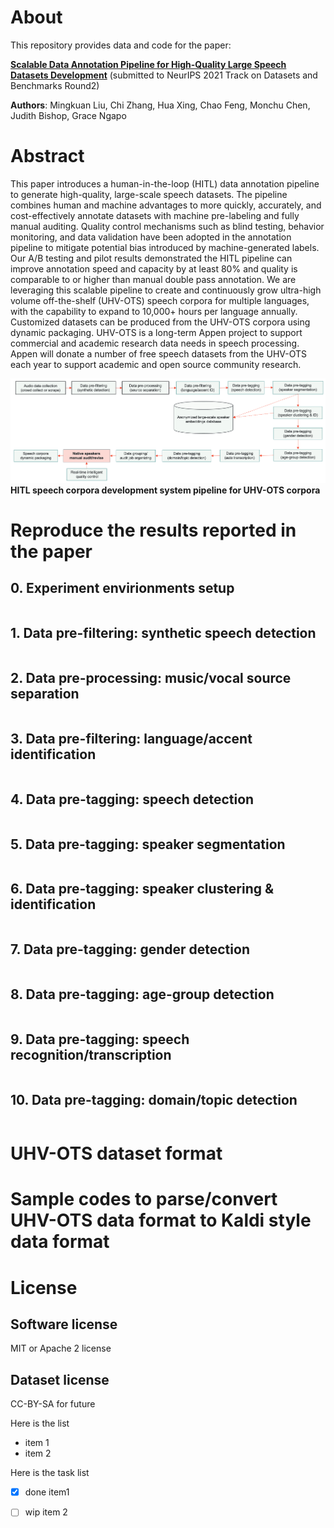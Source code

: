 # About
This repository provides data and code for the paper:

**[Scalable Data Annotation Pipeline for High-Quality Large Speech Datasets Development](https://openreview.net/forum?id=-OFOwaDriw7)** (submitted to NeurIPS 2021 Track on Datasets and Benchmarks Round2)

**Authors**: Mingkuan Liu, Chi Zhang, Hua Xing, Chao Feng, Monchu Chen, Judith Bishop, Grace Ngapo

# Abstract
This paper introduces a human-in-the-loop (HITL) data annotation pipeline to generate high-quality, large-scale speech datasets. The pipeline combines human and machine advantages to more quickly, accurately, and cost-effectively annotate datasets with machine pre-labeling and fully manual auditing. Quality control mechanisms such as blind testing, behavior monitoring, and data validation have been adopted in the annotation pipeline to mitigate potential bias introduced by machine-generated labels. Our A/B testing and pilot results demonstrated the HITL pipeline can improve annotation speed and capacity by at least 80\% and quality is comparable to or higher than manual double pass annotation. We are leveraging this scalable pipeline to create and continuously grow ultra-high volume off-the-shelf (UHV-OTS) speech corpora for multiple languages, with the capability to expand to 10,000+ hours per language annually. Customized datasets can be produced from the UHV-OTS corpora using dynamic packaging. UHV-OTS is a long-term Appen project to support commercial and academic research data needs in speech processing. Appen will donate a number of free speech datasets from the UHV-OTS each year to support academic and open source community research.

![](./DataPipeline.png)
**HITL speech corpora development system pipeline for UHV-OTS corpora**

# Reproduce the results reported in the paper

## 0. Experiment envirionments setup
```bash

```  

## 1. Data pre-filtering: synthetic speech detection
```bash

```  

## 2. Data pre-processing: music/vocal source separation
```bash

```  

## 3. Data pre-filtering: language/accent identification
```bash

```  

## 4. Data pre-tagging: speech detection
```bash

```  

## 5. Data pre-tagging: speaker segmentation
```bash

```  

## 6. Data pre-tagging: speaker clustering & identification
```bash

```  

## 7. Data pre-tagging: gender detection
```bash

```  

## 8. Data pre-tagging: age-group detection
```bash

```  

## 9. Data pre-tagging: speech recognition/transcription
```bash

```  

## 10. Data pre-tagging: domain/topic detection
```bash

```  

# UHV-OTS dataset format

# Sample codes to parse/convert UHV-OTS data format to Kaldi style data format



# License

## Software license

MIT or Apache 2 license

## Dataset license

CC-BY-SA for future

Here is the list
- item 1
- item 2


Here is the task list

- [x] done item1
- [ ] wip item 2

